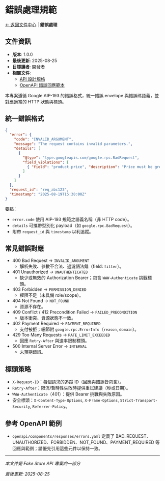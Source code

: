 # 錯誤處理規範

[← 返回文件中心](../README.md) | **錯誤處理**

## 文件資訊

- **版本**: 1.0.0
- **最後更新**: 2025-08-25
- **目標讀者**: 開發者
- **相關文件**:
  - [API 設計規格](./design-spec.md)
  - [OpenAPI 錯誤回應範本](../../openapi/components/responses/errors.yaml)

本專案遵循 Google AIP-193 的錯誤格式，統一錯誤 envelope 與錯誤碼語義，並對應適當的 HTTP 狀態與標頭。

## 統一錯誤格式

```json
{
  "error": {
    "code": "INVALID_ARGUMENT",
    "message": "The request contains invalid parameters.",
    "details": [
      {
        "@type": "type.googleapis.com/google.rpc.BadRequest",
        "field_violations": [
          { "field": "product.price", "description": "Price must be greater than 0" }
        ]
      }
    ]
  },
  "request_id": "req_abc123",
  "timestamp": "2025-08-19T15:30:00Z"
}
```

要點：
- `error.code` 使用 AIP-193 規範之語義名稱（非 HTTP code）。
- `details` 可攜帶型別化 payload（如 `google.rpc.BadRequest`）。
- 附帶 `request_id` 與 `timestamp` 以利追蹤。

## 常見錯誤對應

- 400 Bad Request → `INVALID_ARGUMENT`
  - 解析失敗、參數不合法、過濾語法錯（field: `filter`）。
- 401 Unauthorized → `UNAUTHENTICATED`
  - 缺少或無效的 Authorization Bearer；包含 `WWW-Authenticate` 挑戰標頭。
- 403 Forbidden → `PERMISSION_DENIED`
  - 權限不足（未具備 role/scope）。
- 404 Not Found → `NOT_FOUND`
  - 資源不存在。
- 409 Conflict / 412 Precondition Failed → `FAILED_PRECONDITION`
  - 版本衝突、資源狀態不一致。
- 402 Payment Required → `PAYMENT_REQUIRED`
  - 支付被拒；細節附 `google.rpc.ErrorInfo`（`reason`, `domain`）。
- 429 Too Many Requests → `RATE_LIMIT_EXCEEDED`
  - 回應 `Retry-After` 與速率限制標頭。
- 500 Internal Server Error → `INTERNAL`
  - 未預期錯誤。

## 標頭策略

- `X-Request-ID`：每個請求的追蹤 ID（回應與錯誤皆包含）。
- `Retry-After`：限流/暫時性失敗時提供重試建議（秒或日期）。
- `WWW-Authenticate`（401）：提供 Bearer 挑戰與失敗原因。
- 安全標頭：`X-Content-Type-Options`, `X-Frame-Options`, `Strict-Transport-Security`, `Referrer-Policy`。

## 參考 OpenAPI 範例

- `openapi/components/responses/errors.yaml` 定義了 BAD_REQUEST、UNAUTHORIZED、FORBIDDEN、NOT_FOUND、PAYMENT_REQUIRED 等回應與範例；請優先引用這些元件以保持一致。

---

*本文件是 Fake Store API 專案的一部分*

*最後更新: 2025-08-25*
